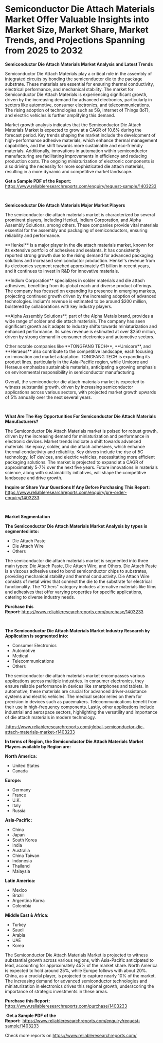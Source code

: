 <p><h1>Semiconductor Die Attach Materials Market Offer Valuable Insights into Market Size, Market Share, Market Trends, and Projections Spanning from 2025 to 2032</h1></p><p><strong>Semiconductor Die Attach Materials Market Analysis and Latest Trends</strong></p>
<p><p>Semiconductor Die Attach Materials play a critical role in the assembly of integrated circuits by bonding the semiconductor die to the package substrate. These materials are essential for ensuring thermal conductivity, electrical performance, and mechanical stability. The market for Semiconductor Die Attach Materials is experiencing significant growth, driven by the increasing demand for advanced electronics, particularly in sectors like automotive, consumer electronics, and telecommunications. The rising adoption of technologies such as 5G, Internet of Things (IoT), and electric vehicles is further amplifying this demand.</p><p>Market growth analysis indicates that the Semiconductor Die Attach Materials Market is expected to grow at a CAGR of 10.6% during the forecast period. Key trends shaping the market include the development of high-performance adhesive materials, which enhance thermal management capabilities, and the shift towards more sustainable and eco-friendly materials. Additionally, innovations in automation within semiconductor manufacturing are facilitating improvements in efficiency and reducing production costs. The ongoing miniaturization of electronic components is also driving the necessity for more sophisticated die attach materials, resulting in a more dynamic and competitive market landscape.</p></p>
<p><strong>Get a Sample PDF of the Report:&nbsp;</strong> <a href="https://www.reliableresearchreports.com/enquiry/request-sample/1403233?utm_campaign=2283&utm_medium=2&utm_source=Github&utm_content=ia&utm_term=28032025&utm_id=semiconductor-die-attach-materials">https://www.reliableresearchreports.com/enquiry/request-sample/1403233</a></p>
<p>&nbsp;</p>
<p><strong>Semiconductor Die Attach Materials Major Market Players</strong></p>
<p><p>The semiconductor die attach materials market is characterized by several prominent players, including Henkel, Indium Corporation, and Alpha Assembly Solutions, among others. These companies provide vital materials essential for the assembly and packaging of semiconductors, ensuring reliability and performance.</p><p>**Henkel** is a major player in the die attach materials market, known for its extensive portfolio of adhesives and sealants. It has consistently reported strong growth due to the rising demand for advanced packaging solutions and increased semiconductor production. Henkel's revenue from its electronics segment reached approximately €1 billion in recent years, and it continues to invest in R&D for innovative materials.</p><p>**Indium Corporation** specializes in solder materials and die attach adhesives, benefiting from its global reach and diverse product offerings. The company has focused on expanding its presence in emerging markets, projecting continued growth driven by the increasing adoption of advanced technologies. Indium's revenue is estimated to be around $200 million, bolstered by collaborations with key industry players.</p><p>**Alpha Assembly Solutions**, part of the Alpha Metals brand, provides a wide range of solder and die attach materials. The company has seen significant growth as it adapts to industry shifts towards miniaturization and enhanced performance. Its sales revenue is estimated at over $250 million, driven by strong demand in consumer electronics and automotive sectors.</p><p>Other notable companies like **TONGFANG TECH**, **Umicore**, and **Heraeus** also contribute to the competitive landscape, each focusing on innovation and market adaptation. TONGFANG TECH is expanding its product lines, particularly in the Asia-Pacific region, while Umicore and Heraeus emphasize sustainable materials, anticipating a growing emphasis on environmental responsibility in semiconductor manufacturing.</p><p>Overall, the semiconductor die attach materials market is expected to witness substantial growth, driven by increasing semiconductor applications across various sectors, with projected market growth upwards of 5% annually over the next several years.</p></p>
<p>&nbsp;</p>
<p><strong>What Are The Key Opportunities For Semiconductor Die Attach Materials Manufacturers?</strong></p>
<p><p>The Semiconductor Die Attach Materials market is poised for robust growth, driven by the increasing demand for miniaturization and performance in electronic devices. Market trends indicate a shift towards advanced materials like epoxy, solder, and die attach adhesives, which enhance thermal conductivity and reliability. Key drivers include the rise of 5G technology, IoT devices, and electric vehicles, necessitating more efficient packaging solutions. The market is projected to expand at a CAGR of approximately 5-7% over the next five years. Future innovations in materials science, along with sustainability initiatives, will shape the competitive landscape and drive growth.</p></p>
<p><strong>Inquire or Share Your Questions If Any Before Purchasing This Report:</strong> <a href="https://www.reliableresearchreports.com/enquiry/pre-order-enquiry/1403233?utm_campaign=2283&utm_medium=2&utm_source=Github&utm_content=ia&utm_term=28032025&utm_id=semiconductor-die-attach-materials">https://www.reliableresearchreports.com/enquiry/pre-order-enquiry/1403233</a></p>
<p>&nbsp;</p>
<p><strong>Market Segmentation</strong></p>
<p><strong>The Semiconductor Die Attach Materials Market Analysis by types is segmented into:</strong></p>
<p><ul><li>Die Attach Paste</li><li>Die Attach Wire</li><li>Others</li></ul></p>
<p><p>The semiconductor die attach materials market is segmented into three main types: Die Attach Paste, Die Attach Wire, and Others. Die Attach Paste is a viscous adhesive used to bond semiconductor chips to substrates, providing mechanical stability and thermal conductivity. Die Attach Wire consists of metal wires that connect the die to the substrate for electrical functionality. The "Others" category includes alternative materials like films and adhesives that offer varying properties for specific applications, catering to diverse industry needs.</p></p>
<p><strong>Purchase this Report:&nbsp;</strong><a href="https://www.reliableresearchreports.com/purchase/1403233?utm_campaign=2283&utm_medium=2&utm_source=Github&utm_content=ia&utm_term=28032025&utm_id=semiconductor-die-attach-materials">https://www.reliableresearchreports.com/purchase/1403233</a></p>
<p>&nbsp;</p>
<p><strong>The Semiconductor Die Attach Materials Market Industry Research by Application is segmented into:</strong></p>
<p><ul><li>Consumer Electronics</li><li>Automotive</li><li>Medical</li><li>Telecommunications</li><li>Others</li></ul></p>
<p><p>The semiconductor die attach materials market encompasses various applications across multiple industries. In consumer electronics, they ensure reliable performance in devices like smartphones and tablets. In automotive, these materials are crucial for advanced driver-assistance systems and electric vehicles. The medical sector relies on them for precision in devices such as pacemakers. Telecommunications benefit from their use in high-frequency components. Lastly, other applications include industrial and aerospace sectors, highlighting the versatility and importance of die attach materials in modern technology.</p></p>
<p><a href="https://www.reliableresearchreports.com/global-semiconductor-die-attach-materials-market-r1403233?utm_campaign=2283&utm_medium=2&utm_source=Github&utm_content=ia&utm_term=28032025&utm_id=semiconductor-die-attach-materials">&nbsp;https://www.reliableresearchreports.com/global-semiconductor-die-attach-materials-market-r1403233</a></p>
<p><strong>In terms of Region, the Semiconductor Die Attach Materials Market Players available by Region are:</strong></p>
<p>
    <p> <strong> North America: </strong>
        <ul>
            <li>United States</li>
            <li>Canada</li>
        </ul>
        </p> 
    <p> <strong> Europe: </strong>
        <ul>
            <li>Germany</li>
            <li>France</li>
            <li>U.K.</li>
            <li>Italy</li>
            <li>Russia</li>
        </ul>
        </p> 
    <p> <strong> Asia-Pacific: </strong>
        <ul>
            <li>China</li>
            <li>Japan</li>
            <li>South Korea</li>
            <li>India</li>
            <li>Australia</li>
            <li>China Taiwan</li>
            <li>Indonesia</li>
            <li>Thailand</li>
            <li>Malaysia</li>
        </ul>
        </p> 
    <p> <strong> Latin America: </strong>
        <ul>
            <li>Mexico</li>
            <li>Brazil</li>
            <li>Argentina Korea</li>
            <li>Colombia</li>
        </ul>
        </p> 
    <p> <strong> Middle East & Africa: </strong>
        <ul>
            <li>Turkey</li>
            <li>Saudi</li>
            <li>Arabia</li>
            <li>UAE</li>
            <li>Korea</li>
        </ul>
    </p>
    </p>
<p><p>The Semiconductor Die Attach Materials Market is projected to witness substantial growth across various regions, with Asia-Pacific anticipated to lead, accounting for approximately 45% of the market share. North America is expected to hold around 25%, while Europe follows with about 20%. China, as a crucial player, is projected to capture nearly 10% of the market. The increasing demand for advanced semiconductor technologies and miniaturization in electronics drives this regional growth, underscoring the importance of strategic investments in these areas.</p></p>
<p><strong>Purchase this Report: </strong><a href="https://www.reliableresearchreports.com/purchase/1403233?utm_campaign=2283&utm_medium=2&utm_source=Github&utm_content=ia&utm_term=28032025&utm_id=semiconductor-die-attach-materials">https://www.reliableresearchreports.com/purchase/1403233</a></p>
<p>&nbsp;<strong>Get a Sample PDF of the Report:&nbsp;&nbsp;</strong><a href="https://www.reliableresearchreports.com/enquiry/request-sample/1403233?utm_campaign=2283&utm_medium=2&utm_source=Github&utm_content=ia&utm_term=28032025&utm_id=semiconductor-die-attach-materials">https://www.reliableresearchreports.com/enquiry/request-sample/1403233</a></p>
<p><strong></strong></p>
<p>Check more reports on <a href="https://www.reliableresearchreports.com/?utm_campaign=2283&utm_medium=2&utm_source=Github&utm_content=ia&utm_term=28032025&utm_id=semiconductor-die-attach-materials">https://www.reliableresearchreports.com/</a></p>